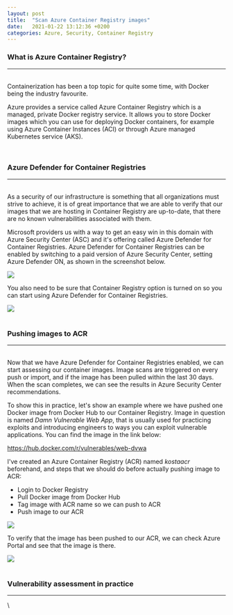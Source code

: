 ```yaml
---
layout: post
title:  "Scan Azure Container Registry images"
date:   2021-01-22 13:12:36 +0200
categories: Azure, Security, Container Registry
---
```


### What is Azure Container Registry?
----------------------------------

\
Containerization has been a top topic for quite some time, with Docker being the industry favourite.

Azure provides a service called Azure Container Registry which is a managed, private Docker registry service. It allows you to store Docker images which you can use for deploying Docker containers, for example using Azure Container Instances (ACI) or through Azure managed Kubernetes service (AKS).

<br>

### Azure Defender for Container Registries
----------------------------------

\
As a security of our infrastructure is something that all organizations must strive to achieve, it is of great importance that we are able to verify that our images that we are hosting in Container Registry are up-to-date, that there are no known vulnerabilities associated with them.

Microsoft providers us with a way to get an easy win in this domain with Azure Security Center (ASC) and it's offering called Azure Defender for Container Registries. Azure Defender for Container Registries can be enabled by switching to a paid version of Azure Security Center, setting Azure Defender ON, as shown in the screenshot below.

<img src="https://infrasecurity.xyz/media/ascdefender.PNG" style="display: block; margin: auto;" />

You also need to be sure that Container Registry option is turned on so you can start using Azure Defender for Container Registries.

<img src="https://infrasecurity.xyz/media/ascdefender2.PNG" style="display: block; margin: auto;" />

<br>

### Pushing images to ACR
----------------------------------

\
Now that we have Azure Defender for Container Registries enabled, we can start assessing our container images. Image scans are triggered on every push or import, and if the image has been pulled within the last 30 days. When the scan completes, we can see the results in Azure Security Center recommendations.

To show this in practice, let's show an example where we have pushed one Docker image from Docker Hub to our Container Registry. Image in question is named *Damn Vulnerable Web App*, that is usually used for practicing exploits and introducing engineers to ways you can exploit vulnerable applications. You can find the image in the link below:

<a href="https://hub.docker.com/r/vulnerables/web-dvwa">https://hub.docker.com/r/vulnerables/web-dvwa</a>

I've created an Azure Container Registry (ACR) named *kostaacr* beforehand, and steps that we should do before actually pushing image to ACR:

* Login to Docker Registry
* Pull Docker image from Docker Hub
* Tag image with ACR name so we can push to ACR
* Push image to our ACR

<img src="https://infrasecurity.xyz/media/acr1.PNG" style="display: block; margin: auto;" />

To verify that the image has been pushed to our ACR, we can check Azure Portal and see that the image is there.

<img src="https://infrasecurity.xyz/media/acr2.PNG" style="display: block; margin: auto;" />

<br>

### Vulnerability assessment in practice
----------------------------------

\
